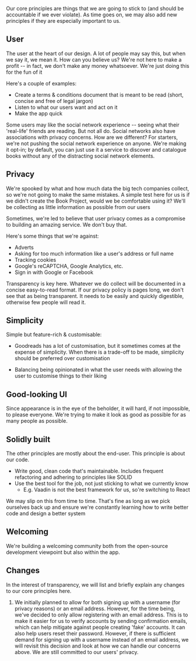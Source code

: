 Our core principles are things that we are going to stick to (and should be accountable if we ever violate). As time goes on, we may also add new principles if they are especially important to us.

## User

The user at the heart of our design. A lot of people may say this, but when we say it, we mean it. How can you believe us? We're not here to make a profit -- in fact, we don't make any money whatsoever. We're just doing this for the fun of it

Here's a couple of examples:
  - Create a terms & conditions document that is meant to be read (short, concise and free of legal jargon)
  - Listen to what our users want and act on it 
  - Make the app quick

Some users may like the social network experience -- seeing what their 'real-life' friends are reading. But not all do. Social networks also have associations with privacy concerns. How are we different? For starters, we're not pushing the social network experience on anyone. We're making it opt-in; by default, you can just use it a service to discover and catalogue books without any of the distracting social network elements.

## Privacy

We're spooked by what and how much data the big tech companies collect, so we're not going to make the same mistakes. A simple test here for us is if we didn't create the Book Project, would we be comfortable using it? We'll be collecting as little information as possible from our users

Sometimes, we're led to believe that user privacy comes as a compromise to building an amazing service. We don't buy that.

Here's some things that we're against:
- Adverts
- Asking for too much information like a user's address or full name
- Tracking cookies
- Google's reCAPTCHA, Google Analytics, etc.
- Sign in with Google or Facebook

Transparency is key here. Whatever we do collect will be documented in a concise easy-to-read format. If our privacy policy is pages long, we don't see that as being transparent. It needs to be easily and quickly digestible, otherwise few people will read it.

## Simplicity

Simple but feature-rich & customisable:

- Goodreads has a lot of customisation, but it sometimes comes at the expense of simplicity. When there is a trade-off to be made, simplicity should be preferred over customisation

- Balancing being opinionated in what the user needs with allowing the user to customise things to their liking

## Good-looking UI

Since appearance is in the eye of the beholder, it will hard, if not impossible, to please everyone. We're trying to make it look as good as possible for as many people as possible.

## Solidly built

The other principles are mostly about the end-user. This principle is about our code. 

- Write good, clean code that's maintainable. Includes frequent refactoring and adhering to principles like SOLID
- Use the best tool for the job, not just sticking to what we currently know
   - E.g. Vaadin is not the best framework for us, so're switching to React

We may slip on this from time to time. That's fine as long as we pick ourselves back up and ensure we're constantly learning how to write better code and design a better system

## Welcoming 

We're building a welcoming community both from the open-source development viewpoint but also within the app.

## Changes

In the interest of transparency, we will list and briefly explain any changes to our core principles here.

1. We initially planned to allow for both signing up with a username (for privacy reasons) or an email address. However, for the time being, we've decided to only allow registering with an email address. This is to make it easier for us to verify accounts by sending confirmation emails, which can help mitigate against people creating 'fake' accounts. It can also help users reset their password. However, if there is sufficient demand for signing up with a username instead of an email address, we will revisit this decision and look at how we can handle our concerns above. We are still committed to our users' privacy.
